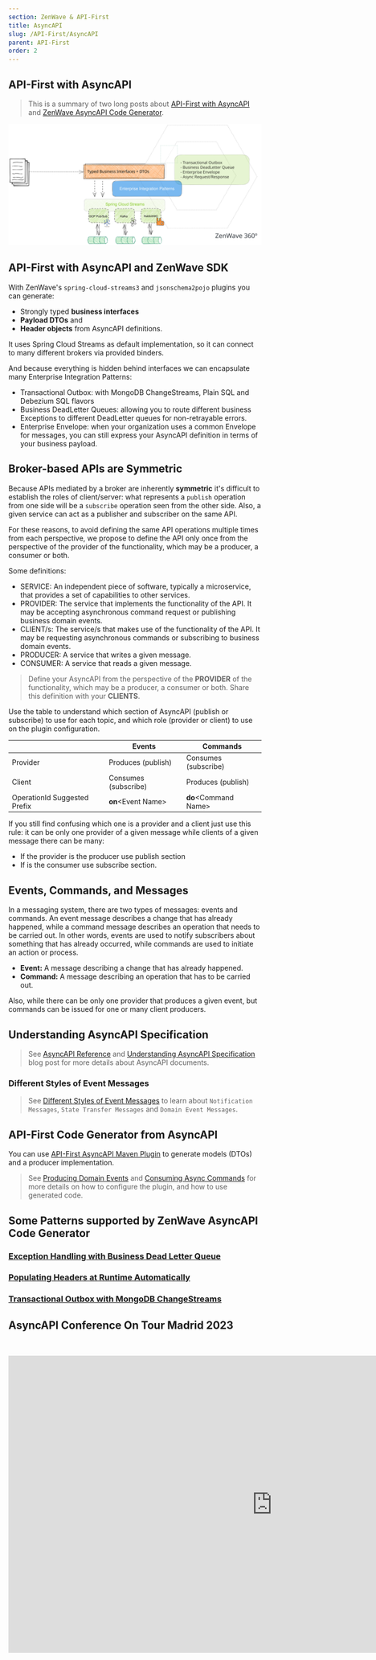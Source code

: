 ```yaml
---
section: ZenWave & API-First
title: AsyncAPI
slug: /API-First/AsyncAPI
parent: API-First
order: 2
---
```


## API-First with AsyncAPI

> This is a summary of two long posts about [API-First with AsyncAPI](/posts/API-First-with-AsyncAPI-And-ZenWave-SDK/) and [ZenWave AsyncAPI Code Generator](/posts/ZenWave-AsyncAPI-Code-Generator/).

![AsyncAPI and Spring Cloud Streams 3](/posts/ZenWave-AsyncAPI-Code-Generator/ZenWave360-AsyncAPI-SpringCloudStreams.excalidraw.svg)

## API-First with AsyncAPI and ZenWave SDK

With ZenWave's `spring-cloud-streams3` and `jsonschema2pojo` plugins you can generate:
- Strongly typed **business interfaces**
- **Payload DTOs** and
- **Header objects** from AsyncAPI definitions.

It uses Spring Cloud Streams as default implementation, so it can connect to many different brokers via provided binders.

And because everything is hidden behind interfaces we can encapsulate many Enterprise Integration Patterns:

- Transactional Outbox: with MongoDB ChangeStreams, Plain SQL and Debezium SQL flavors
- Business DeadLetter Queues: allowing you to route different business Exceptions to different DeadLetter queues for non-retrayable errors.
- Enterprise Envelope: when your organization uses a common Envelope for messages, you can still express your AsyncAPI definition in terms of your business payload.

## Broker-based APIs are Symmetric

Because APIs mediated by a broker are inherently **symmetric** it's difficult to establish the roles of client/server: what represents a `publish` operation from one side will be a `subscribe` operation seen from the other side. Also, a given service can act as a publisher and subscriber on the same API.

For these reasons, to avoid defining the same API operations multiple times from each perspective, we propose to define the API only once from the perspective of the provider of the functionality, which may be a producer, a consumer or both.

Some definitions:

- SERVICE: An independent piece of software, typically a microservice, that provides a set of capabilities to other services.
- PROVIDER: The service that implements the functionality of the API. It may be accepting asynchronous command request or publishing business domain events.
- CLIENT/s: The service/s that makes use of the functionality of the API. It may be requesting asynchronous commands or subscribing to business domain events.
- PRODUCER: A service that writes a given message.
- CONSUMER: A service that reads a given message.

> Define your AsyncAPI from the perspective of the **PROVIDER** of the functionality, which may be a producer, a consumer or both. Share this definition with your **CLIENTS**.

Use the table to understand which section of AsyncAPI (publish or subscribe) to use for each topic, and which role (provider or client) to use on the plugin configuration.

|                              | Events                | Commands                |
|------------------------------|-----------------------|-------------------------|
| Provider                     | Produces (publish)    | Consumes (subscribe)    |
| Client                       | Consumes (subscribe)  | Produces (publish)      |
| OperationId Suggested Prefix | **on**&lt;Event Name> | **do**&lt;Command Name> |

If you still find confusing which one is a provider and a client just use this rule: it can be only one provider of a given message while clients of a given message there can be many:

- If the provider is the producer use publish section
- If is the consumer use subscribe section.

## Events, Commands, and Messages

In a messaging system, there are two types of messages: events and commands. An event message describes a change that has already happened, while a command message describes an operation that needs to be carried out. In other words, events are used to notify subscribers about something that has already occurred, while commands are used to initiate an action or process.

- **Event:** A message describing a change that has already happened.
- **Command:** A message describing an operation that has to be carried out.

Also, while there can be only one provider that produces a given event, but commands can be issued for one or many client producers.

## Understanding AsyncAPI Specification

> See [AsyncAPI Reference](https://www.asyncapi.com/docs/reference) and [Understanding AsyncAPI Specification](/posts/API-First-with-AsyncAPI-And-ZenWave-SDK/#understanding-asyncapi-definition) blog post for more details about AsyncAPI documents.

### Different Styles of Event Messages

> See [Different Styles of Event Messages](/posts/API-First-with-AsyncAPI-And-ZenWave-SDK/#different-styles-of-event-messages) to learn about `Notification Messages`, `State Transfer Messages` and `Domain Event Messages`.

## API-First Code Generator from AsyncAPI

You can use [API-First AsyncAPI Maven Plugin](https://zenwave360.github.io/zenwave-sdk/plugins/asyncapi-spring-cloud-streams3/#maven-plugin-configuration-api-first) to generate models (DTOs) and a producer implementation.

> See [Producing Domain Events](/docs/zenwave-sdk/producing-domain-events) and [Consuming Async Commands](/docs/zenwave-sdk/consuming-async-commands) for more details on how to configure the plugin, and how to use generated code.

## Some Patterns supported by ZenWave AsyncAPI Code Generator

### [Exception Handling with Business Dead Letter Queue](/posts/ZenWave-AsyncAPI-Code-Generator/#exception-handling-with-business-dead-letter-queue)

### [Populating Headers at Runtime Automatically](/posts/ZenWave-AsyncAPI-Code-Generator/#populating-headers-at-runtime-automatically)

### [Transactional Outbox with MongoDB ChangeStreams](https://zenwave360.github.io/zenwave-sdk/plugins/asyncapi-spring-cloud-streams3/#provider-imperative-style-with-mongodb-transactional-outbox)


## AsyncAPI Conference On Tour Madrid 2023

&nbsp;

<iframe width="1050" height="591" src="https://www.youtube.com/embed/gUsoD8RaCuw?si=KLGLktrNQqjxodg2" title="Code Generation For Enterprise Integration Patterns w/ AsyncAPI & ZenWave SDK - Ivan Garcia Sain-Aja" frameborder="0" allow="accelerometer; autoplay; clipboard-write; encrypted-media; gyroscope; picture-in-picture; web-share; fullscreen" allowfullscreen></iframe>
